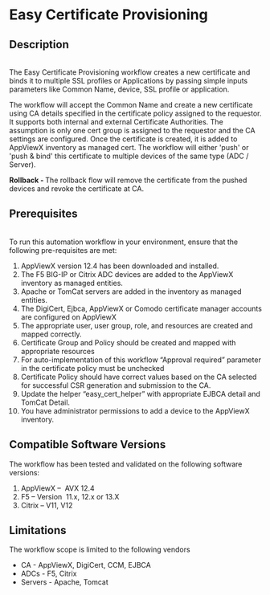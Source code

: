 <h1>Easy Certificate Provisioning</h1>
<h2>Description</h2>
<p><br />The Easy Certificate Provisioning workflow creates a new certificate and binds it to multiple SSL profiles or Applications by passing simple inputs parameters like Common Name, device, SSL profile or application.&nbsp;</p>
<p>The workflow will accept the Common Name and create a new certificate using CA details specified in the certificate policy assigned to the requestor. It supports both internal and external Certificate Authorities. The assumption is only one cert group is assigned to the requestor and the CA settings are configured. Once the certificate is created, it is added to AppViewX inventory as managed cert. The workflow will either 'push' or 'push &amp; bind' this certificate to multiple devices of the same type (ADC / Server).&nbsp;</p>
<p><strong>Rollback - </strong>The rollback flow will remove the certificate&nbsp;from the pushed devices and revoke the&nbsp;certificate at CA.&nbsp;</p>
<h2>Prerequisites</h2>
<p><br />To run this automation workflow in your environment, ensure that the following pre-requisites are met:</p>
<ol>
<li>AppViewX version 12.4 has been downloaded and installed.</li>
<li>The F5 BIG-IP or Citrix ADC devices are added to the AppViewX inventory as managed entities.</li>
<li>Apache or TomCat servers are added in the inventory as managed entities.</li>
<li>The DigiCert, Ejbca, AppViewX or Comodo certificate manager accounts are configured on AppViewX</li>
<li>The&nbsp;appropriate user, user group, role, and resources are created and mapped correctly.</li>
<li>Certificate Group and Policy should be created and mapped with appropriate resources</li>
<li>For auto-implementation of this workflow &ldquo;Approval required&rdquo; parameter in the certificate policy must be unchecked&nbsp;</li>
<li>Certificate Policy should have correct values based on the CA selected for successful CSR generation and submission to the CA.</li>
<li>Update the helper &ldquo;easy_cert_helper&rdquo; with appropriate EJBCA detail and TomCat Detail.</li>
<li>You have administrator permissions to add a device to the AppViewX inventory.</li>
</ol>
<h2>Compatible Software Versions</h2>
<p>The workflow has been tested and validated on the following software versions:</p>
<ol>
<li>AppViewX &ndash;&nbsp; AVX 12.4</li>
<li>F5 &ndash; Version&nbsp; 11.x, 12.x or 13.X</li>
<li>Citrix &ndash; V11, V12&nbsp;</li>
</ol>
<h2>Limitations</h2>
<div>The workflow&nbsp;scope is limited to the following vendors&nbsp;</div>
<div>
<ul>
<li>CA -&nbsp;AppViewX,&nbsp;DigiCert,&nbsp;CCM,&nbsp;EJB<wbr />CA&nbsp;</li>
<li>ADCs - F5, Citrix&nbsp;</li>
<li>Servers -&nbsp;Apache, Tomcat&nbsp;</li>
</ul>
</div>
<h2>&nbsp;</h2>
